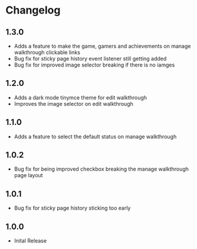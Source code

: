 # Changelog

## 1.3.0
- Adds a feature to make the game, gamers and achievements on manage walkthrough clickable links
- Bug fix for sticky page history event listener still getting added
- Bug fix for improved image selector breaking if there is no iamges

## 1.2.0
- Adds a dark mode tinymce theme for edit walkthrough
- Improves the image selector on edit walkthrough

## 1.1.0
- Adds a feature to select the default status on manage walkthrough

## 1.0.2
- Bug fix for being improved checkbox breaking the manage walkthrough page layout

## 1.0.1
- Bug fix for sticky page history sticking too early

## 1.0.0
- Inital Release
